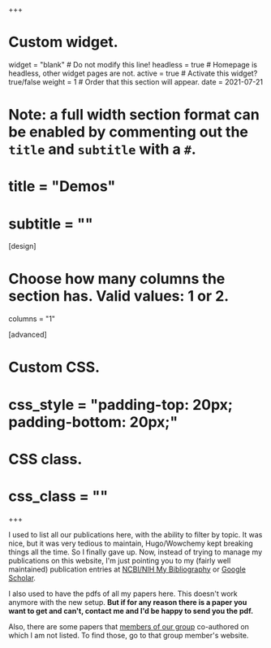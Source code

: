 +++
# Custom widget.
widget = "blank"  # Do not modify this line!
headless = true  # Homepage is headless, other widget pages are not.
active = true  # Activate this widget? true/false
weight = 1  # Order that this section will appear.
date = 2021-07-21

# Note: a full width section format can be enabled by commenting out the `title` and `subtitle` with a `#`.
# title = "Demos"
# subtitle = ""


[design]
# Choose how many columns the section has. Valid values: 1 or 2.
  columns = "1"

[advanced]
 # Custom CSS. 
 # css_style = "padding-top: 20px; padding-bottom: 20px;"
 
 # CSS class.
 # css_class = ""
+++

I used to list all our publications here, with the ability to filter by topic. It was nice, but it was very tedious to maintain, Hugo/Wowchemy kept breaking things all the time. So I finally gave up. Now, instead of trying to manage my publications on this website, I'm just pointing you to my (fairly well maintained) publication entries at [NCBI/NIH My Bibliography](https://www.ncbi.nlm.nih.gov/myncbi/1lO-aqCZWgr5F/bibliography/public/) or [Google Scholar](https://scholar.google.com/citations?user=bruHK0YAAAAJ&hl=en).

I also used to have the pdfs of all my papers here. This doesn't work anymore with the new setup. **But if for any reason there is a paper you want to get and can't, contact me and I'd be happy to send you the pdf.**

Also, there are some papers that [members of our group](/people/) co-authored on which I am not listed. To find those, go to that group member's website.
